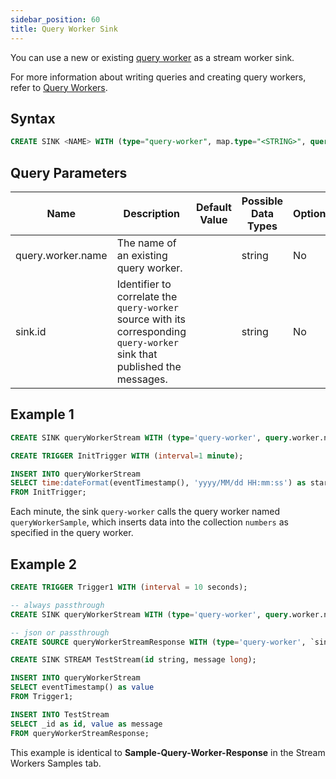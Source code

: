 ```yaml
---
sidebar_position: 60
title: Query Worker Sink
---
```


You can use a new or existing [query worker](../../queryworkers/query-workers) as a stream worker sink.

For more information about writing queries and creating query workers, refer to [Query Workers](../../queryworkers/).

## Syntax

```sql
CREATE SINK <NAME> WITH (type="query-worker", map.type="<STRING>", query.worker.name="<STRING>", sink.id="<STRING>")
```

## Query Parameters

| Name     | Description                   | Default Value            | Possible Data Types | Optional | Dynamic |
|----------|---------------------------|--------------------------|---------------------|----------|---------|
| query.worker.name  | The name of an existing query worker. | | string | No | Yes |
| sink.id | Identifier to correlate the `query-worker` source with its corresponding `query-worker` sink that published the messages. | | string | No | No |

## Example 1

```sql
CREATE SINK queryWorkerStream WITH (type='query-worker', query.worker.name="queryWorkerSample") (startTime string);

CREATE TRIGGER InitTrigger WITH (interval=1 minute);

INSERT INTO queryWorkerStream
SELECT time:dateFormat(eventTimestamp(), 'yyyy/MM/dd HH:mm:ss') as startTime
FROM InitTrigger;
```

Each minute, the sink `query-worker` calls the query worker named `queryWorkerSample`, which inserts data into the collection `numbers` as specified in the query worker.

## Example 2

```sql
CREATE TRIGGER Trigger1 WITH (interval = 10 seconds);

-- always passthrough
CREATE SINK queryWorkerStream WITH (type='query-worker', query.worker.name="testql", `sink.id`="test") (value long);

-- json or passthrough
CREATE SOURCE queryWorkerStreamResponse WITH (type='query-worker', `sink.id`="test", map.type="json") (_id string, value long);

CREATE SINK STREAM TestStream(id string, message long);

INSERT INTO queryWorkerStream
SELECT eventTimestamp() as value
FROM Trigger1;

INSERT INTO TestStream
SELECT _id as id, value as message
FROM queryWorkerStreamResponse;
```

This example is identical to **Sample-Query-Worker-Response** in the Stream Workers Samples tab.
